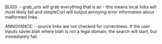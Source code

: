 BUGS: 
	- grab_urls will grab everything that is an <href> - this means local links will most likely fail
		and simpleCurl will output annoying error information about malformed links.
	
ANNOYANCE:
	- source links are not checked for correctness. If the user inputs xavier.blah where blah is not a legal domain, the search will start, but immediately fail.
